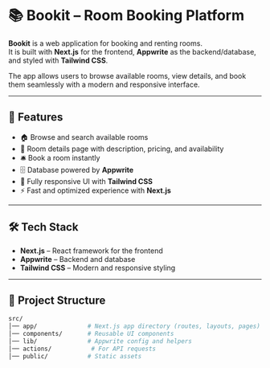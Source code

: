 # 📚 Bookit – Room Booking Platform  

**Bookit** is a web application for booking and renting rooms.  
It is built with **Next.js** for the frontend, **Appwrite** as the backend/database, and styled with **Tailwind CSS**.  

The app allows users to browse available rooms, view details, and book them seamlessly with a modern and responsive interface.  

---

## 🚀 Features  

- 🏠 Browse and search available rooms  
- 📖 Room details page with description, pricing, and availability  
- 🛎️ Book a room instantly  
- 🗄️ Database powered by **Appwrite**  
- 🎨 Fully responsive UI with **Tailwind CSS**  
- ⚡ Fast and optimized experience with **Next.js**  

---

## 🛠️ Tech Stack  

- **Next.js** – React framework for the frontend  
- **Appwrite** – Backend and database  
- **Tailwind CSS** – Modern and responsive styling  

---

## 📂 Project Structure  

```bash
src/
│── app/              # Next.js app directory (routes, layouts, pages)
│── components/       # Reusable UI components
│── lib/              # Appwrite config and helpers
│── actions/           # For API requests
│── public/           # Static assets
